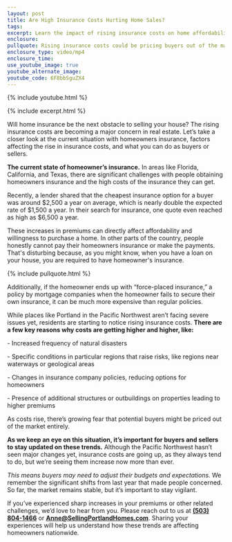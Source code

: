 ```yaml
---
layout: post
title: Are High Insurance Costs Hurting Home Sales?
tags:
excerpt: Learn the impact of rising insurance costs on home affordability.
enclosure:
pullquote: Rising insurance costs could be pricing buyers out of the market.
enclosure_type: video/mp4
enclosure_time:
use_youtube_image: true
youtube_alternate_image:
youtube_code: 6F8bbSguZX4
---
```

{% include youtube.html %}

{% include excerpt.html %}

Will home insurance be the next obstacle to selling your house? The rising insurance costs are becoming a major concern in real estate. Let’s take a closer look at the current situation with homeowners insurance, factors affecting the rise in insurance costs, and what you can do as buyers or sellers.

**The current state of homeowner’s insurance.** In areas like Florida, California, and Texas, there are significant challenges with people obtaining homeowners insurance and the high costs of the insurance they can get.

Recently, a lender shared that the cheapest insurance option for a buyer was around $2,500 a year on average, which is nearly double the expected rate of $1,500 a year. In their search for insurance, one quote even reached as high as $6,500 a year.

These increases in premiums can directly affect affordability and willingness to purchase a home. In other parts of the country, people honestly cannot pay their homeowners insurance or make the payments. That's disturbing because, as you might know, when you have a loan on your house, you are required to have homeowner's insurance.

{% include pullquote.html %}

Additionally, if the homeowner ends up with “force-placed insurance,” a policy by mortgage companies when the homeowner fails to secure their own insurance, it can be much more expensive than regular policies.

While places like Portland in the Pacific Northwest aren’t facing severe issues yet, residents are starting to notice rising insurance costs. **There are a few key reasons why costs are getting higher and higher, like:**

\- Increased frequency of natural disasters

\- Specific conditions in particular regions that raise risks, like regions near waterways or geological areas

\- Changes in insurance company policies, reducing options for homeowners

\- Presence of additional structures or outbuildings on properties leading to higher premiums

As costs rise, there’s growing fear that potential buyers might be priced out of the market entirely.

**As we keep an eye on this situation, it’s important for buyers and sellers to stay updated on these trends.** Although the Pacific Northwest hasn’t seen major changes yet, insurance costs are going up, as they always tend to do, but we’re seeing them increase now more than ever.

*This means buyers may need to adjust their budgets and expectations.* We remember the significant shifts from last year that made people concerned. So far, the market remains stable, but it’s important to stay vigilant.

If you’ve experienced sharp increases in your premiums or other related challenges, we’d love to hear from you. Please reach out to us at [**(503) 804-1466**](tel:5038041466) or [**Anne@SellingPortlandHomes.com**](mailto:Anne@SellingPortlandHomes.com). Sharing your experiences will help us understand how these trends are affecting homeowners nationwide.